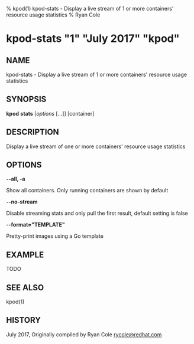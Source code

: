 % kpod(1) kpod-stats - Display a live stream of 1 or more containers' resource usage statistics
% Ryan Cole
# kpod-stats "1" "July 2017" "kpod"

## NAME
kpod-stats - Display a live stream of 1 or more containers' resource usage statistics

## SYNOPSIS
**kpod** **stats** [*options* [...]] [container]

## DESCRIPTION
Display a live stream of one or more containers' resource usage statistics

## OPTIONS

**--all, -a**

Show all containers.  Only running containers are shown by default

**--no-stream**

Disable streaming stats and only pull the first result, default setting is false

**--format="TEMPLATE"**

Pretty-print images using a Go template


## EXAMPLE

TODO

## SEE ALSO
kpod(1)

## HISTORY
July 2017, Originally compiled by Ryan Cole <rycole@redhat.com>
